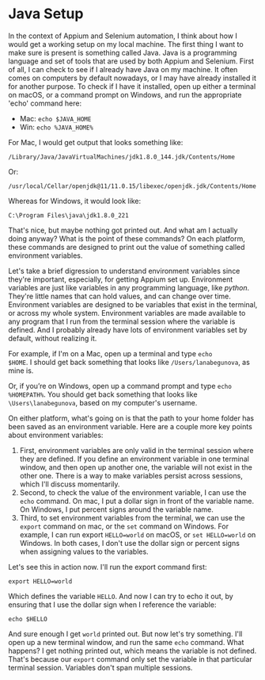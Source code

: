 # Java Setup

In the context of Appium and Selenium automation, I think about how I would get a working setup on my local machine. The first thing I want to make sure is present is something called Java. Java is a programming language and set of tools that are used by both Appium and Selenium.
First of all, I can check to see if I already have Java on my machine. It often comes on computers by default nowadays, or I may have already installed it for another purpose. To check if I have it installed, open up either a terminal on macOS, or a command prompt on Windows, and run the appropriate 'echo' command here:

- Mac: <code>echo $JAVA_HOME</code>
- Win: <code>echo %JAVA_HOME%</code>

For Mac, I would get output that looks something like:

    /Library/Java/JavaVirtualMachines/jdk1.8.0_144.jdk/Contents/Home

Or:

    /usr/local/Cellar/openjdk@11/11.0.15/libexec/openjdk.jdk/Contents/Home

Whereas for Windows, it would look like:

    C:\Program Files\java\jdk1.8.0_221

That's nice, but maybe nothing got printed out. And what am I actually doing anyway? What is the point of these commands? On each platform, these commands are designed to print out the value of something called environment variables.

Let's take a brief digression to understand environment variables since they're important, especially, for getting Appium set up. Environment variables are just like variables in any programming language, like *python*. They're little names that can hold values, and can change over time. Environment variables are designed to be variables that exist in the terminal, or across my whole system. Environment variables are made available to any program that I run from the terminal session where the variable is defined. And I probably already have lots of environment variables set by default, without realizing it.

For example, if I'm on a Mac, open up a terminal and type <code>echo $HOME</code>. I should get back something that looks like <code>/Users/lanabegunova</code>, as mine is.

Or, if you’re on Windows, open up a command prompt and type <code>echo %HOMEPATH%</code>. You should get back something that looks like <code>\Users\lanabegunova</code>, based on my computer's username.

On either platform, what's going on is that the path to your home folder has been saved as an environment variable. Here are a couple more key points about environment variables:
1. First, environment variables are only valid in the terminal session where they are defined. If you define an environment variable in one terminal window, and then open up another one, the variable will not exist in the other one. There is a way to make variables persist across sessions, which I'll discuss momentarily.
2. Second, to check the value of the environment variable, I can use the <code>echo</code> command. On mac, I put a dollar sign in front of the variable name. On Windows, I put percent signs around the variable name.
3. Third, to set environment variables from the terminal, we can use the <code>export</code> command on mac, or the <code>set</code> command on Windows. For example, I can run export <code>HELLO=world</code> on macOS, or <code>set HELLO=world</code> on Windows. In both cases, I don't use the dollar sign or percent signs when assigning values to the variables.

Let's see this in action now. I'll run the export command first:

    export HELLO=world

Which defines the variable <code>HELLO</code>. And now I can try to echo it out, by ensuring that I use the dollar sign when I reference the variable:

    echo $HELLO

And sure enough I get <code>world</code> printed out. But now let's try something. I'll open up a new terminal window, and run the same <code>echo</code> command. What happens? I get nothing printed out, which means the variable is not defined. That's because our <code>export</code> command only set the variable in that particular terminal session. Variables don't span multiple sessions.





